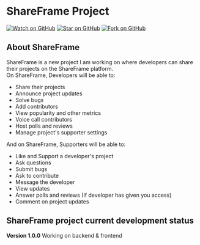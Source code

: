# ShareFrame Project
[![Watch on GitHub](https://img.shields.io/github/watchers/SoftwareFuze/ShareFrame.svg?style=social)](https://github.com/SoftwareFuze/ShareFrame/watchers)
[![Star on GitHub](https://img.shields.io/github/stars/SoftwareFuze/ShareFrame.svg?style=social)](https://github.com/SoftwareFuze/ShareFrame/stargazers)
[![Fork on GitHub](https://img.shields.io/github/forks/SoftwareFuze/ShareFrame.svg?style=social)](https://github.com/SoftwareFuze/ShareFrame/network/membrers)

## About ShareFrame
ShareFrame is a new project I am working on where developers can share their projects on the ShareFrame platform.
<br/>
On ShareFrame, Developers will be able to:
- Share their projects
- Announce project updates
- Solve bugs
- Add contributors
- View popularity and other metrics
- Voice call contributors
- Host polls and reviews
- Manage project's supporter settings

And on ShareFrame, Supporters will be able to:
- Like and Support a developer's project
- Ask questions
- Submit bugs
- Ask to contribute
- Message the developer
- View updates
- Answer polls and reviews (If developer has given you access)
- Comment on project updates

## ShareFrame project current development status
__Version 1.0.0__ Working on backend & frontend

